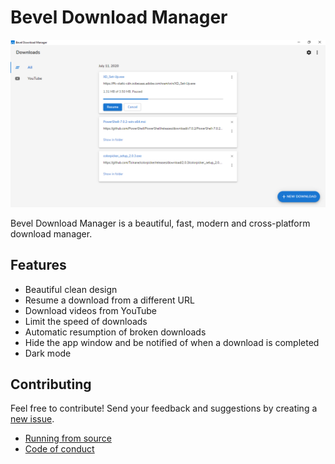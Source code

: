 # Bevel Download Manager

![A screenshot of Bevel Download Manager](images/screenshot.png)

Bevel Download Manager is a beautiful, fast, modern and cross-platform download manager.
## Features

- Beautiful clean design
- Resume a download from a different URL
- Download videos from YouTube
- Limit the speed of downloads
- Automatic resumption of broken downloads
- Hide the app window and be notified of when a download is completed
- Dark mode

## Contributing

Feel free to contribute! Send your feedback and suggestions by creating a [new issue](https://github.com/tariibaba/beveldm/issues/new).

- [Running from source](CONTRIBUTING.md#running-from-source)
- [Code of conduct](CONTRIBUTING.md#code-of-conduct)
